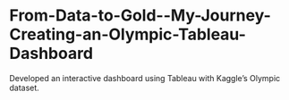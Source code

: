 # From-Data-to-Gold--My-Journey-Creating-an-Olympic-Tableau-Dashboard
Developed an interactive dashboard using Tableau with Kaggle’s Olympic dataset.
